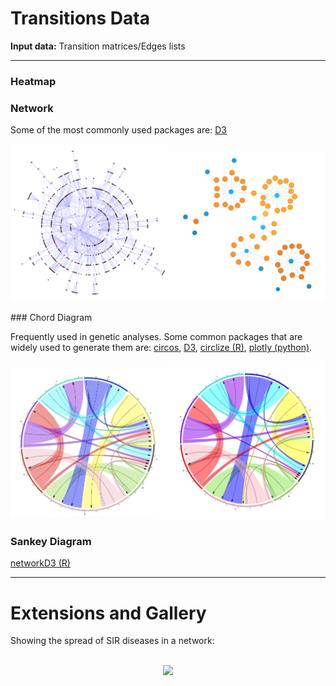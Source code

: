 # Transitions Data

**Input data:** Transition matrices/Edges lists

<hr>

### Heatmap

### Network

Some of the most commonly used packages are: [D3](https://beta.observablehq.com/@mbostock/disjoint-force-directed-graph)

<img src="./media/network.png" width="50%"><a href="./media/uninterpretableChain.html"><img src="./media/chain.png" width="50%"></a>

### Chord Diagram

Frequently used in genetic analyses. Some common packages that are widely used to generate them are: [circos](http://www.circos.ca), [D3](https://beta.observablehq.com/@mbostock/d3-chord-diagram), [circlize (R)](https://beta.observablehq.com/), [plotly (python)](https://plot.ly/python/filled-chord-diagram/).

<img src="./media/chord_Baseline.png" width="50%"><img src="./media/chord_ATSB.png" width="50%">

### Sankey Diagram

[networkD3 (R)](https://www.r-graph-gallery.com/sankey-diagram/)

<hr>

# Extensions and Gallery

Showing the spread of SIR diseases in a network:

<br>
<center><img src="./media/SPA.gif" width="50%"></center>
<br>
